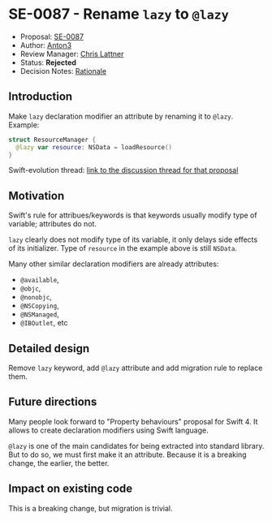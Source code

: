 # SE-0087 - Rename `lazy` to `@lazy`

* Proposal: [SE-0087](0087-lazy-attribute.md)
* Author: [Anton3](https://github.com/Anton3)
* Review Manager: [Chris Lattner](https://github.com/lattner)
* Status: **Rejected**
* Decision Notes: [Rationale](https://forums.swift.org/t/rejected-se-0087-rename-lazy-to-lazy/2778)

## Introduction

Make `lazy` declaration modifier an attribute by renaming it to `@lazy`. Example:

```swift
struct ResourceManager {
  @lazy var resource: NSData = loadResource()
}
```

Swift-evolution thread: [link to the discussion thread for that proposal](https://forums.swift.org/t/idea-make-lazy-an-attribute/2424)

## Motivation

Swift's rule for attribues/keywords is that keywords usually modify type of variable; attributes do not.

`lazy` clearly does not modify type of its variable, it only delays side effects of its initializer.
Type of `resource` in the example above is still `NSData`.

Many other similar declaration modifiers are already attributes:

- `@available`,
- `@objc`,
- `@nonobjc`,
- `@NSCopying`,
- `@NSManaged`,
- `@IBOutlet`, etc

## Detailed design

Remove `lazy` keyword, add `@lazy` attribute and add migration rule to replace them.

## Future directions

Many people look forward to "Property behaviours" proposal for Swift 4.
It allows to create declaration modifiers using Swift language.

`@lazy` is one of the main candidates for being extracted into standard library.
But to do so, we must first make it an attribute.
Because it is a breaking change, the earlier, the better.

## Impact on existing code

This is a breaking change, but migration is trivial.
